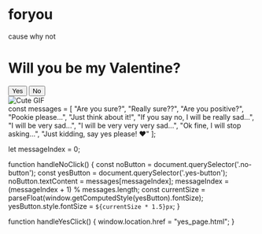 # foryou
cause why not


<!DOCTYPE html>
<html lang="en">
<head>
    <meta charset="UTF-8">
    <meta name="viewport" content="width=device-width, initial-scale=1.0">
    <title>Will You Be My Valentine?</title>
    <link rel="stylesheet" href="styles.css">
</head>
<body>
    <div class="container">
        <h1>Will you be my Valentine?</h1>
        <div class="buttons">
            <button class="yes-button" onclick="handleYesClick()">Yes</button>
            <button class="no-button" onclick="handleNoClick()">No</button>
        </div>
        <div class="gif_container">
            <img src="https://media1.giphy.com/media/v1.Y2lkPTc5MGI3NjExbW5lenZyZHI5OXM2eW95b3pmMG40cWVrMDhtNjVuM3A4dGNxa2g2dSZlcD12MV9pbnRlcm5hbF9naWZfYnlfaWQmY3Q9cw/VM1fcpu2bKs1e2Kdbj/giphy.gif" alt="Cute GIF">
        </div>
    </div>
    <script src="script.js"></script>
</body>
</html>
const messages = [
    "Are you sure?",
    "Really sure??",
    "Are you positive?",
    "Pookie please...",
    "Just think about it!",
    "If you say no, I will be really sad...",
    "I will be very sad...",
    "I will be very very very sad...",
    "Ok fine, I will stop asking...",
    "Just kidding, say yes please! ❤️"
];

let messageIndex = 0;

function handleNoClick() {
    const noButton = document.querySelector('.no-button');
    const yesButton = document.querySelector('.yes-button');
    noButton.textContent = messages[messageIndex];
    messageIndex = (messageIndex + 1) % messages.length;
    const currentSize = parseFloat(window.getComputedStyle(yesButton).fontSize);
    yesButton.style.fontSize = `${currentSize * 1.5}px`;
}

function handleYesClick() {
    window.location.href = "yes_page.html";
}
